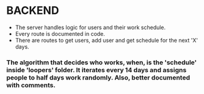 # BACKEND

- The server handles logic for users and their work schedule.
- Every route is documented in code.
- There are routes to get users, add user and get schedule for the next 'X' days.

### The algorithm that decides who works, when, is the 'schedule' inside 'loopers' folder. It iterates every 14 days and assigns people to half days work randomly. Also, better documented with comments.